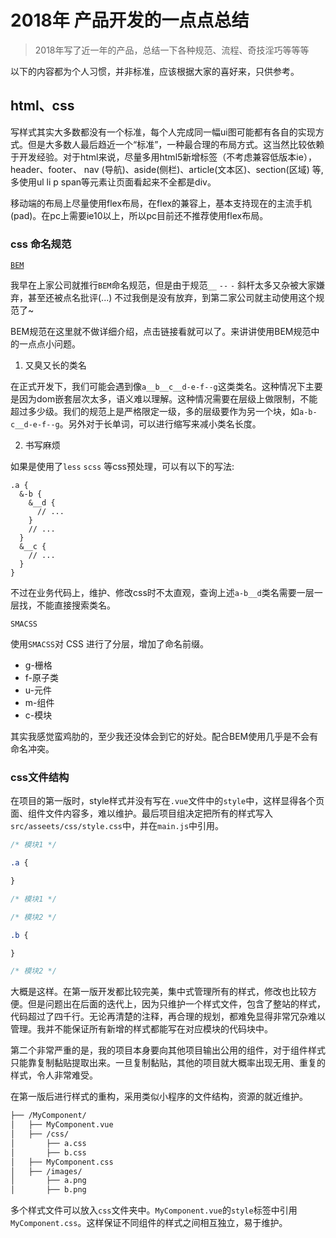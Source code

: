 # 2018年 产品开发的一点点总结

> 2018年写了近一年的产品，总结一下各种规范、流程、奇技淫巧等等等

以下的内容都为个人习惯，并非标准，应该根据大家的喜好来，只供参考。

## html、css

写样式其实大多数都没有一个标准，每个人完成同一幅ui图可能都有各自的实现方式。但是大多数人最后趋近一个“标准”，一种最合理的布局方式。这当然比较依赖于开发经验。对于html来说，尽量多用html5新增标签（不考虑兼容低版本ie），header、footer、 nav (导航)、aside(侧栏)、article(文本区)、section(区域) 等, 多使用ul li p span等元素让页面看起来不全都是div。

移动端的布局上尽量使用flex布局，在flex的兼容上，基本支持现在的主流手机(pad)。在pc上需要ie10以上，所以pc目前还不推荐使用flex布局。

### css 命名规范

[`BEM`](https://juejin.im/post/5b925e616fb9a05cdd2ce70d)

我早在上家公司就推行`BEM`命名规范，但是由于规范`__` `--` `-` 斜杆太多又杂被大家嫌弃，甚至还被点名批评(...) 不过我倒是没有放弃，到第二家公司就主动使用这个规范了~

BEM规范在这里就不做详细介绍，点击链接看就可以了。来讲讲使用BEM规范中的一点点小问题。

1. 又臭又长的类名

在正式开发下，我们可能会遇到像`a__b__c__d-e-f--g`这类类名。这种情况下主要是因为dom嵌套层次太多，语义难以理解。这种情况需要在层级上做限制，不能超过多少级。我们的规范上是严格限定一级，多的层级要作为另一个块，如`a-b-c__d-e-f--g`。另外对于长单词，可以进行缩写来减小类名长度。

2. 书写麻烦

如果是使用了`less` `scss` 等css预处理，可以有以下的写法:

```less
.a {
  &-b {
    &__d {
      // ...
    }
    // ...
  }
  &__c {
    // ...
  }
}
```

不过在业务代码上，维护、修改css时不太直观，查询上述`a-b__d`类名需要一层一层找，不能直接搜索类名。

`SMACSS`

使用`SMACSS`对 CSS 进行了分层，增加了命名前缀。

* g-栅格
* f-原子类
* u-元件
* m-组件
* c-模块

其实我感觉蛮鸡肋的，至少我还没体会到它的好处。配合BEM使用几乎是不会有命名冲突。

### css文件结构

在项目的第一版时，style样式并没有写在`.vue`文件中的`style`中，这样显得各个页面、组件文件内容多，难以维护。最后项目组决定把所有的样式写入`src/asseets/css/style.css`中，并在`main.js`中引用。

```css
/* 模块1 */

.a {

}

/* 模块1 */

/* 模块2 */

.b {

}

/* 模块2 */
```

大概是这样。在第一版开发都比较完美，集中式管理所有的样式，修改也比较方便。但是问题出在后面的迭代上，因为只维护一个样式文件，包含了整站的样式，代码超过了四千行。无论再清楚的注释，再合理的规划，都难免显得非常冗杂难以管理。我并不能保证所有新增的样式都能写在对应模块的代码块中。

第二个非常严重的是，我的项目本身要向其他项目输出公用的组件，对于组件样式只能靠复制黏贴提取出来。一旦复制黏贴，其他的项目就大概率出现无用、重复的样式，令人非常难受。

在第一版后进行样式的重构，采用类似小程序的文件结构，资源的就近维护。

```bash
├── /MyComponent/
│   ├── MyComponent.vue
│   ├── /css/
│       ├── a.css
│       ├── b.css
│   ├── MyComponent.css
│   ├── /images/
│       ├── a.png
│       ├── b.png
```

多个样式文件可以放入`css`文件夹中。`MyComponent.vue`的`style`标签中引用`MyComponent.css`。这样保证不同组件的样式之间相互独立，易于维护。